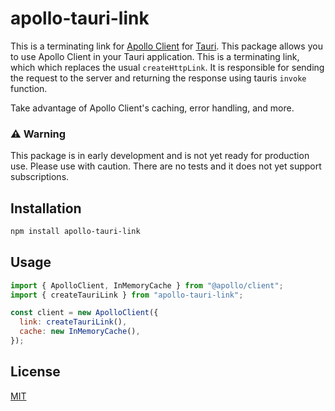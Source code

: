 # apollo-tauri-link

This is a terminating link for [Apollo Client](https://github.com/apollographql/apollo-client) for [Tauri](https://tauri.studio/).
This package allows you to use Apollo Client in your Tauri application. This is a terminating link, which which replaces the usual `createHttpLink`. It is responsible for sending the request to the server and returning the response using tauris `invoke` function.

Take advantage of Apollo Client's caching, error handling, and more.

### ⚠ Warning

This package is in early development and is not yet ready for production use. Please use with caution.
There are no tests and it does not yet support subscriptions.

## Installation

```bash
npm install apollo-tauri-link
```

## Usage

```js
import { ApolloClient, InMemoryCache } from "@apollo/client";
import { createTauriLink } from "apollo-tauri-link";

const client = new ApolloClient({
  link: createTauriLink(),
  cache: new InMemoryCache(),
});
```

## License

[MIT](LICENSE)
